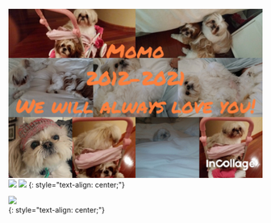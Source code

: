 ![](/6A951FA7-3A98-4881-8381-C7C8580A86ED.jpeg)
![](https://gbgo.hcr2info.com/98941146-CE4C-49B5-9495-6C223AFD7D72.jpeg)
![](https://gbgo.hcr2info.com/5ac4b8e4-4aae-4fe1-8ce9-9df534662589_Original.jpg)
{: style="text-align: center;"}

![](https://gbgo.hcr2info.com/20210622_204747.GIF)  
{: style="text-align: center;"}
